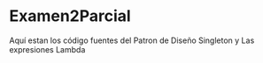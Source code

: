 # Examen2Parcial
Aquí estan los código fuentes del Patron de Diseño Singleton y Las expresiones Lambda
